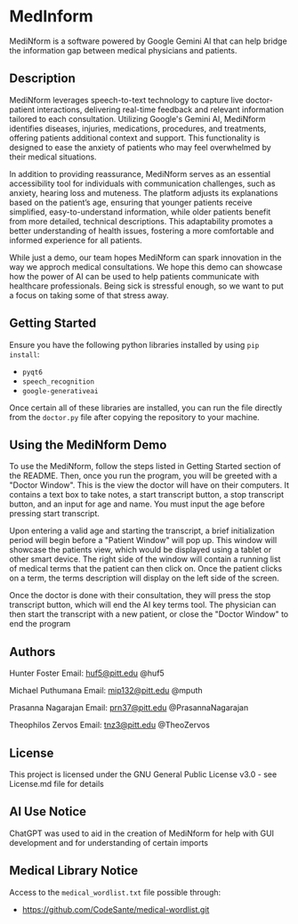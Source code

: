 # MedInform
MediNform is a software powered by Google Gemini AI that can help bridge the information gap between medical physicians and patients.


## Description

MediNform leverages speech-to-text technology to capture live doctor-patient interactions, delivering real-time feedback and relevant information tailored to each consultation. Utilizing Google's Gemini AI, MediNform identifies diseases, injuries, medications, procedures, and treatments, offering patients additional context and support. This functionality is designed to ease the anxiety of patients who may feel overwhelmed by their medical situations.

In addition to providing reassurance, MediNform serves as an essential accessibility tool for individuals with communication challenges, such as anxiety, hearing loss and muteness. The platform adjusts its explanations based on the patient’s age, ensuring that younger patients receive simplified, easy-to-understand information, while older patients benefit from more detailed, technical descriptions. This adaptability promotes a better understanding of health issues, fostering a more comfortable and informed experience for all patients.

While just a demo, our team hopes MediNform can spark innovation in the way we approch medical consultations. We hope this demo can showcase how the power of AI can be used to help patients communicate with healthcare professionals. Being sick is stressful enough, so we want to put a focus on taking some of that stress away.

## Getting Started
Ensure you have the following python libraries installed by using ``pip install``:
- ``pyqt6``
- ``speech_recognition``
- ``google-generativeai``

Once certain all of these libraries are installed, you can run the file directly from the ``doctor.py`` file after copying the repository to your machine.

## Using the MediNform Demo
To use the MediNform, follow the steps listed in Getting Started section of the README. Then, once you run the program, you will be greeted with a "Doctor Window". This is the view the doctor will have on their computers. It contains a text box to take notes, a start transcript button, a stop transcript button, and an input for age and name. You must input the age before pressing start transcript.

Upon entering a valid age and starting the transcript, a brief initialization period will begin before a "Patient Window" will pop up. This window will showcase the patients view, which would be displayed using a tablet or other smart device. The right side of the window will contain a running list of medical terms that the patient can then click on. Once the patient clicks on a term, the terms description will display on the left side of the screen.

Once the doctor is done with their consultation, they will press the stop transcript button, which will end the AI key terms tool. The physician can then start the transcript with a new patient, or close the "Doctor Window" to end the program


## Authors
Hunter Foster
Email: huf5@pitt.edu
@huf5

Michael Puthumana
Email: mip132@pitt.edu
@mputh

Prasanna Nagarajan
Email: prn37@pitt.edu
@PrasannaNagarajan

Theophilos Zervos
Email: tnz3@pitt.edu
@TheoZervos

## License
This project is licensed under the GNU General Public License v3.0 - see License.md file for details

## AI Use Notice
ChatGPT was used to aid in the creation of MediNform for help with GUI development and for understanding of certain imports

## Medical Library Notice
Access to the ``medical_wordlist.txt`` file possible through:
- https://github.com/CodeSante/medical-wordlist.git
